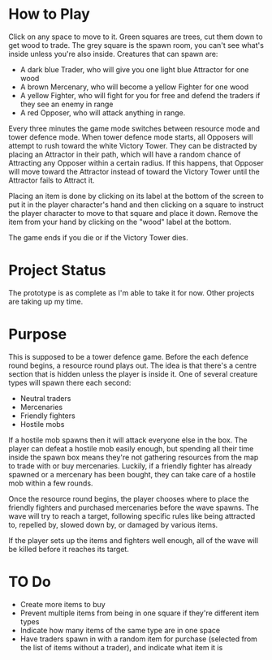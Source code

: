 # How to Play
Click on any space to move to it.
Green squares are trees, cut them down to get wood to trade.
The grey square is the spawn room, you can't see what's inside unless you're also inside.
Creatures that can spawn are:
- A dark blue Trader, who will give you one light blue Attractor for one wood
- A brown Mercenary, who will become a yellow Fighter for one wood
- A yellow Fighter, who will fight for you for free and defend the traders if they see an enemy in range
- A red Opposer, who will attack anything in range.

Every three minutes the game mode switches between resource mode and tower defence mode.
When tower defence mode starts, all Opposers will attempt to rush toward the white Victory Tower.
They can be distracted by placing an Attractor in their path, which will have a random chance of Attracting any Opposer within a certain radius. If this happens, that Opposer will move toward the Attractor instead of toward the Victory Tower until the Attractor fails to Attract it.

Placing an item is done by clicking on its label at the bottom of the screen to put it in the player character's hand and then clicking on a square to instruct the player character to move to that square and place it down.
Remove the item from your hand by clicking on the "wood" label at the bottom.

The game ends if you die or if the Victory Tower dies.

# Project Status
The prototype is as complete as I'm able to take it for now.
Other projects are taking up my time.

# Purpose
This is supposed to be a tower defence game.
Before the each defence round begins, a resource round plays out.
The idea is that there's a centre section that is hidden unless the player is inside it.
One of several creature types will spawn there each second:
  - Neutral traders
  - Mercenaries
  - Friendly fighters
  - Hostile mobs

If a hostile mob spawns then it will attack everyone else in the box.
The player can defeat a hostile mob easily enough,
but spending all their time inside the spawn box means they're not gathering resources from the map to trade with or buy mercenaries.
Luckily, if a friendly fighter has already spawned or a mercenary has been bought, they can take care of a hostile mob within a few rounds.

Once the resource round begins, the player chooses where to place the friendly fighters and purchased mercenaries before the wave spawns.
The wave will try to reach a target, following specific rules like being attracted to, repelled by, slowed down by, or damaged by various items.

If the player sets up the items and fighters well enough, all of the wave will be killed before it reaches its target.

# TO Do
- Create more items to buy
- Prevent multiple items from being in one square if they're different item types
- Indicate how many items of the same type are in one space
- Have traders spawn in with a random item for purchase (selected from the list of items without a trader), and indicate what item it is
